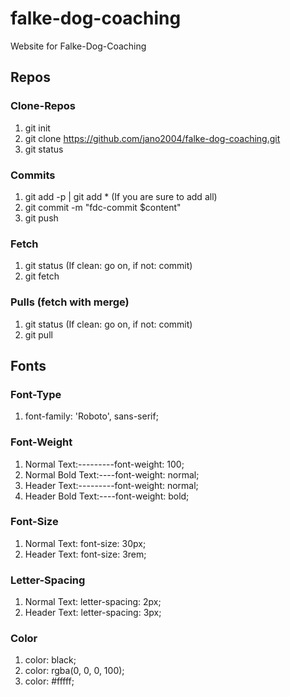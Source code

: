 # falke-dog-coaching
Website for Falke-Dog-Coaching

## Repos

### Clone-Repos 
1. git init
2. git clone https://github.com/jano2004/falke-dog-coaching.git
3. git status

### Commits
1. git add -p | git add * (If you are sure to add all)
2. git commit -m "fdc-commit $content"
3. git push

### Fetch 
1. git status (If clean: go on, if not: commit)
2. git fetch

### Pulls (fetch with merge)
1. git status (If clean: go on, if not: commit)
2. git pull 

## Fonts

### Font-Type 
1. font-family: 'Roboto', sans-serif;

### Font-Weight
1. Normal Text:---------font-weight: 100;
2. Normal Bold Text:----font-weight: normal;
3. Header Text:---------font-weight: normal;
4. Header Bold Text:----font-weight: bold;

### Font-Size
1. Normal Text: font-size: 30px;
2. Header Text: font-size: 3rem;

### Letter-Spacing
1. Normal Text: letter-spacing: 2px;
2. Header Text: letter-spacing: 3px;

### Color
1. color: black;
2. color: rgba(0, 0, 0, 100);
3. color: #fffff;





